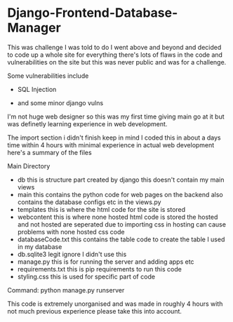 # Django-Frontend-Database-Manager
This was challenge I was told to do I went above and beyond and decided to code up a whole site for everything there's lots of flaws in the code and vulnerabilities on the site but this was never public and was for a challenge.

Some vulnerabilities include

- SQL Injection

- and some minor django vulns

I'm not huge web designer so this was my first time giving main go at it but was definetly learning experience in web development.

The import section i didn't finish keep in mind I coded this in about a days time within 4 hours with minimal experience in actual web development here's a summary of the files

Main Directory

- db this is structure part created by django this doesn't contain my main views
- main this contains the python code for web pages on the backend also contains the database configs etc in the views.py
- templates this is where the html code for the site is stored
- webcontent this is where none hosted html code is stored the hosted and not hosted are seperated due to importing css in hosting can cause problems with none hosted css code
- databaseCode.txt this contains the table code to create the table I used in my database
- db.sqlite3 legit ignore I didn't use this
- manage.py this is for running the server and adding apps etc
- requirements.txt this is pip requirements to run this code
- styling.css this is used for specific part of code

Command: python manage.py runserver

This code is extremely unorganised and was made in roughly 4 hours with not much previous experience please take this into account.
